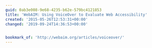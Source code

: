 ```yaml
---
guid: 0ab3e008-9e68-4235-b62e-579bc4121853
title: 'WebAIM: Using VoiceOver to Evaluate Web Accessibility'
created: '2015-05-26T12:53:31+00:00'
changed: '2019-09-24T14:36:53+00:00'


bookmark_of: 'http://webaim.org/articles/voiceover/'
---
```




